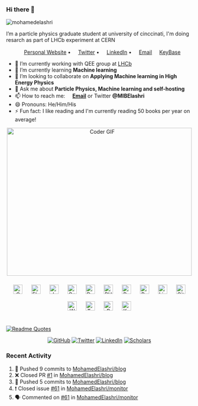 ### Hi there 👋

<p align="left"> <img src="https://komarev.com/ghpvc/?username=mohamedelashri" alt="mohamedelashri" /> </p>

I’m a particle physics graduate student at university of cinccinati, I'm doing resarch as part of LHCb experiment at CERN

<p align="center">
  <a href="https://melashri.net/"><img src="https://img.icons8.com/color/96/000000/internet.png" height="16"/>Personal Website</a> •
  <a href="https://twitter.com/MIBElashri"><img src="https://img.icons8.com/color/96/000000/twitter-circled.png" height="16"/>Twitter</a> •
  <a href="https://www.linkedin.com/in/mohamedelashri1/"><img src="https://img.icons8.com/color/96/000000/linkedin-circled.png" height="16"/>LinkedIn</a> •
  <a href="mailto:elashrmr@mail.uc.edu"><img src="https://img.icons8.com/color/96/000000/email.png" height="16"/>Email</a>
  <a href="https://keybase.io/melashri"><img src="https://icons-for-free.com/iconfiles/png/512/Keybase-1324888733257538805.png" height="16"/>KeyBase</a>

</p>



- 🔭 I’m currently working with QEE group at [LHCb](https://home.cern/science/experiments/lhcb)
- 🌱 I’m currently learning **Machine learning** 
- 👯 I’m looking to collaborate on **Applying Machine learning in High Energy Physics**
- 💬 Ask me about **Particle Physics, Machine learning and self-hosting**
- 📫 How to reach me: **<a href="mailto:elashrmr@mail.uc.edu"><img src="https://img.icons8.com/color/96/000000/email.png" height="16"/>Email</a>** or Twitter **@MIBElashri** 
- 😄 Pronouns: He/Him/His
- ⚡ Fun fact: I like reading and I'm currently  reading 50 books per year on average!




<p  align="center"><img src="https://media.giphy.com/media/SWoSkN6DxTszqIKEqv/giphy.gif" alt="Coder GIF" width="500" height="400">
	
<div align="center">  
<img style="margin: 10px" src="https://profilinator.rishav.dev/skills-assets/c-original.svg" alt="C" height="25" />  
<img style="margin: 10px" src="https://profilinator.rishav.dev/skills-assets/electron-original.svg" alt="Electron" height="25" />  
<img style="margin: 10px" src="https://profilinator.rishav.dev/skills-assets/javascript-original.svg" alt="JavaScript" height="25" />  
<img style="margin: 10px" src="https://profilinator.rishav.dev/skills-assets/cplusplus-original.svg" alt="C++" height="25" />  
<img style="margin: 10px" src="https://profilinator.rishav.dev/skills-assets/docker-original-wordmark.svg" alt="Docker" height="25" />  
<img style="margin: 10px" src="https://profilinator.rishav.dev/skills-assets/php-original.svg" alt="PHP" height="25" />  
<img style="margin: 10px" src="https://profilinator.rishav.dev/skills-assets/python-original.svg" alt="Python" height="25" />  
<img style="margin: 10px" src="https://profilinator.rishav.dev/skills-assets/gnu_bash-icon.svg" alt="Bash" height="25" />  
<img style="margin: 10px" src="https://profilinator.rishav.dev/skills-assets/linux-original.svg" alt="Linux" height="25" />  
<img style="margin: 10px" src="https://profilinator.rishav.dev/skills-assets/git-scm-icon.svg" alt="Git" height="25" />  
<img style="margin: 10px" src="https://profilinator.rishav.dev/skills-assets/wordpress.png" alt="WordPress" height="25" />  
<img style="margin: 10px" src="https://profilinator.rishav.dev/skills-assets/tensorflow-icon.svg" alt="TensorFlow" height="25" />  
<img style="margin: 10px" src="https://profilinator.rishav.dev/skills-assets/r.svg" alt="R" height="25" />  
<img style="margin: 10px" src="https://profilinator.rishav.dev/skills-assets/keras.png" alt="Keras" height="25" />  
</div>  

<br/>  


 [![Readme Quotes](https://quotes-github-readme.vercel.app/api?type=horizontal&theme=dark)](https://github.com/piyushsuthar/github-readme-quotes) 



<p align="center">
	<a href="https://github.com/MohamedElashri"><img src="https://img.shields.io/github/followers/MohamedElashri.svg?label=GitHub&style=social" alt="GitHub"></a>
	<a href="https://twitter.com/MIBElashri"><img src="https://img.shields.io/twitter/follow/MIBElashri?label=Twitter&style=social" alt="Twitter"></a>
	<a href="https://www.linkedin.com/in/mohamedelashri1"><img src="https://img.shields.io/badge/LinkedIn--_.svg?style=social&logo=linkedin" alt="LinkedIn"></a>
	<a href="https://scholar.google.com/citations?user=XtPg3SIAAAAJ&hl=en"><img src="https://img.shields.io/badge/Scholar-1k-_.svg?style=social&logo=google-scholar" alt="Scholars"></a>
</p>

### Recent Activity

<!--START_SECTION:activity-->
1. 🚀 Pushed 9 commits to [MohamedElashri/blog](https://github.com/MohamedElashri/blog)
2. ❌ Closed PR [#1](https://github.com/MohamedElashri/blog/pull/1) in [MohamedElashri/blog](https://github.com/MohamedElashri/blog)
3. 🚀 Pushed 5 commits to [MohamedElashri/blog](https://github.com/MohamedElashri/blog)
4. ❗️ Closed issue [#61](https://github.com/MohamedElashri/monitor/issues/61) in [MohamedElashri/monitor](https://github.com/MohamedElashri/monitor)
5. 🗣 Commented on [#61](https://github.com/MohamedElashri/monitor/issues/61) in [MohamedElashri/monitor](https://github.com/MohamedElashri/monitor)
<!--END_SECTION:activity-->

